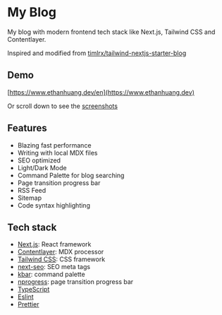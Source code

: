 # My Blog

My blog with modern frontend tech stack like Next.js, Tailwind CSS and Contentlayer.

Inspired and modified from [timlrx/tailwind-nextjs-starter-blog](https://github.com/timlrx/tailwind-nextjs-starter-blog)

## Demo

[https://www.ethanhuang.dev/en](https://www.ethanhuang.dev)

Or scroll down to see the [screenshots](#screenshots)

## Features

- Blazing fast performance
- Writing with local MDX files
- SEO optimized
- Light/Dark Mode
- Command Palette for blog searching
- Page transition progress bar
- RSS Feed
- Sitemap
- Code syntax highlighting

## Tech stack

- [Next.js](https://nextjs.org/): React framework
- [Contentlayer](https://github.com/contentlayerdev/contentlayer): MDX processor
- [Tailwind CSS](https://tailwindcss.com/): CSS framework
- [next-seo](https://github.com/garmeeh/next-seo#news-article): SEO meta tags
- [kbar](https://github.com/timc1/kbar): command palette
- [nprogress](https://github.com/rstacruz/nprogress): page transition progress bar
- [TypeScript](https://www.typescriptlang.org)
- [Eslint](https://eslint.org)
- [Prettier](https://prettier.io)
